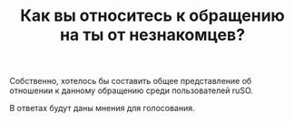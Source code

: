 ﻿---
title: "Как вы относитесь к обращению на ты от незнакомцев?"
se.owner.user_id: 199733
se.owner.display_name: "edem"
se.owner.link: "https://ru.meta.stackoverflow.com/users/199733/edem"
se.link: "https://ru.meta.stackoverflow.com/questions/10166/%d0%9a%d0%b0%d0%ba-%d0%b2%d1%8b-%d0%be%d1%82%d0%bd%d0%be%d1%81%d0%b8%d1%82%d0%b5%d1%81%d1%8c-%d0%ba-%d0%be%d0%b1%d1%80%d0%b0%d1%89%d0%b5%d0%bd%d0%b8%d1%8e-%d0%bd%d0%b0-%d1%82%d1%8b-%d0%be%d1%82-%d0%bd%d0%b5%d0%b7%d0%bd%d0%b0%d0%ba%d0%be%d0%bc%d1%86%d0%b5%d0%b2"
se.question_id: 10166
se.post_type: question
se.score: 2
---
<p>Собственно, хотелось бы составить общее представление об отношении к данному обращению среди пользователей ruSO.</p>

<p>В ответах будут даны мнения для голосования.</p>

